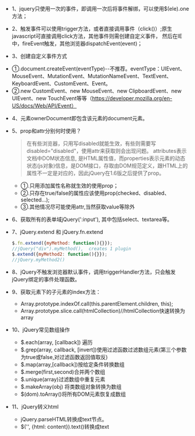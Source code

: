 * 1、jquery只使用一次的事件，即调用一次后将事件解绑，可以使用$(ele).one方法；

* 2、触发事件可以使用trigger方法，或者直接调用事件（click()）;原生javascript可直接调用click方法，其他事件则需创建自定义事件，
然后在IE中，fireEvent触发，其他浏览器dispatchEvent(event)；

* 3、创建自定义事件方式
- ①.document.createEvent(eventType)--不推荐。eventType：UIEvent、MouseEvent、MutationEvent、MutationNameEvent、TextEvent、
KeyboardEvent、CustomEvent、Event。
- ②.new CustomEvent、new MouseEvent、new ClipboardEvent、new UIEvent、new TouchEvent等等（https://developer.mozilla.org/en-US/docs/Web/API/Event）

* 4、元素ownerDocument即包含该元素的document元素。

* 5、prop和attr分别何时使用？
  > 在有些浏览器，只用写disabled就能生效，有些则需要写disabled="disabled"，使用attr来获取则会出现问题。
  attributes表示文档中DOM状态信息, 是HTML属性值，而properties表示元素的动态状态(js对象)信息，是DOM接口，存取由DOM规范定义，跟HTML上的属性不一定是对应的，因此jQuery在1.6版之后提供了prop。
  - ①.只用添加属性名称就生效的使用prop；
  - ②.只存在true/false的属性应该使用prop(checked、disabled、selected...);
  - ③.其他情况尽可能使用attr,当然获取value等除外

* 6、获取所有的表单域jQuery(':input'), 其中包括select、textarea等。

* 7、jQuery.extend 和 jQuery.fn.extend
    ```js
    $.fn.extend({myMethod: function(){}});
    //jQuery("div").myMethod(),  creates 1 plugin
    $.extend({myMethod2: function(){}});
    //jQuery.myMethod2()
    ```

* 8、jQuery不触发浏览器默认事件，调用triggerHandler方法，只会触发jQuery绑定的事件处理函数。

* 9、获取元素下的子元素的index方法：
  - Array.prototype.indexOf.call(this.parentElement.children, this);
  - Array.prototype.slice.call(htmlCollection)//htmlCollection快速转换为array

* 10、jQuery常见数组操作
  - $.each(array, [callback]) 遍历
  - $.grep(array, callback, [invert])使用过滤函数过滤数组元素(第三个参数为true或false,对过滤函数返回值取反)
  - $.map(array,[callback])按给定条件转换数组
  - $.merge(first,second)合并两个数组
  - $.unique(array)过滤数组中重复元素
  - $.makeArray(obj) 将类数组对象转换为数组
  - $(dom).toArray()将所有DOM元素恢复成数组

* 11、jQuery转义html

  - jQuery.parseHTML转换成text节点。
  - $('<span />', {html: content}).text()转换成text
